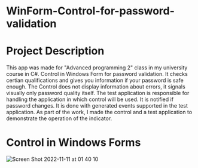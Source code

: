 # WinForm-Control-for-password-validation

# Project Description 
This app was made for "Advanced programming 2" class in my university course in C#. 
Control in Windows Form for password validation. It checks certian qualifications and gives you information if your password is safe enough. 
The Control does not display information about errors, it signals visually only password quality itself. 
The test application is responsible for handling the application in
which control will be used. It is notified if password changes. It is done  with generated events
supported in the test application. As part of the work, I made the control
and a test application to demonstrate the operation of the indicator.
# Control in Windows Forms
![Screen Shot 2022-11-11 at 01 40 10](https://user-images.githubusercontent.com/72921900/201236174-0d45f659-138e-4f48-9d0d-a3ed97054ef4.png)
